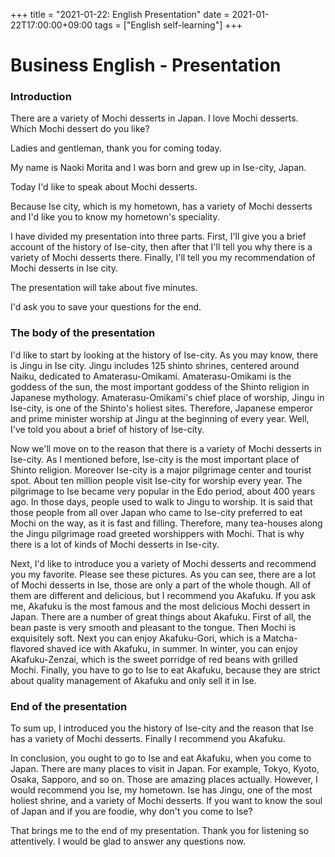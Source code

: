 +++
title =  "2021-01-22: English Presentation"
date = 2021-01-22T17:00:00+09:00
tags = ["English self-learning"]
+++
# Business English - Presentation

### Introduction

<!-- Attention-Grabbing Statement-->
There are a variety of Mochi desserts in Japan. I love Mochi desserts. Which Mochi dessert do you like?

<!-- Greeting/Welcoming-->
Ladies and gentleman, thank you for coming today.

<!-- Self-Introduction-->
My name is Naoki Morita and I was born and grew up in Ise-city, Japan.

<!-- Title of Presentation -->
Today I'd like to speak about Mochi desserts.

<!-- Objectives -->
Because Ise city, which is my hometown, has a variety of Mochi desserts and I'd like you to know my hometown's speciality.

<!-- Outline -->
I have divided my presentation into three parts. First, I'll give you a brief account of the history of Ise-city, then after that I'll tell you why there is a variety of Mochi desserts there. Finally, I'll tell you my recommendation of Mochi desserts in Ise city.

<!-- Length of Presentation -->
The presentation will take about five minutes.
<!-- Handling Questions -->
I'd ask you to save your questions for the end.

### The body of the presentation

<!-- the 1st part -->
I'd like to start by looking at the history of Ise-city.
As you may know, there is Jingu in Ise city. Jingu includes 125 shinto shrines, centered around Naiku, dedicated to Amaterasu-Omikami. Amaterasu-Omikami is the goddess of the sun, the most important goddess of the Shinto religion in Japanese mythology. Amaterasu-Omikami's chief place of worship, Jingu in Ise-city, is one of the Shinto's holiest sites.
Therefore, Japanese emperor and prime minister worship at Jingu at the beginning of every year.
Well, I've told you about a brief of history of Ise-city.

<!-- the 2nd part -->
Now we'll move on to the reason that there is a variety of Mochi desserts in Ise-city.
As I mentioned before, Ise-city is the most important place of Shinto religion. Moreover Ise-city is a major pilgrimage center and tourist spot. About ten million people visit Ise-city for worship every year.
The pilgrimage to Ise became very popular in the Edo period, about 400 years ago. In those days, people used to walk to Jingu to worship. It is said that those people from all over Japan who came to Ise-city preferred to eat Mochi on the way, as it is fast and filling. Therefore, many tea-houses along the Jingu pilgrimage road greeted worshippers with Mochi.
That is why there is a lot of kinds of Mochi desserts in Ise-city.

<!-- the 3rd part -->
Next, I'd like to introduce you a variety of Mochi desserts and recommend you my favorite.
Please see these pictures. As you can see, there are a lot of Mochi desserts in Ise, those are only a part of the whole though. All of them are different and delicious, but I recommend you Akafuku.
If you ask me, Akafuku is the most famous and the most delicious Mochi dessert in Japan. There are a number of great things about Akafuku. First of all, the bean paste is very smooth and pleasant to the tongue. Then Mochi is exquisitely soft. Next you can enjoy Akafuku-Gori, which is a Matcha-flavored shaved ice with Akafuku, in summer. In winter, you can enjoy Akafuku-Zenzai, which is the sweet porridge of red beans with grilled Mochi. Finally, you have to go to Ise to eat Akafuku, because they are strict about quality management of Akafuku and only sell it in Ise.

### End of the presentation
To sum up, I introduced you the history of Ise-city and the reason that Ise has a variety of Mochi desserts. Finally I recommend you Akafuku.

In conclusion, you ought to go to Ise and eat Akafuku, when you come to Japan. There are many places to visit in Japan. For example, Tokyo, Kyoto, Osaka, Sapporo, and so on. Those are amazing places actually.
However, I would recommend you Ise, my hometown. Ise has Jingu, one of the most holiest shrine, and a variety of Mochi desserts.
If you want to know the soul of Japan and if you are foodie, why don't you come to Ise?

That brings me to the end of my presentation.
Thank you for listening so attentively.
I would be glad to answer any questions now.

